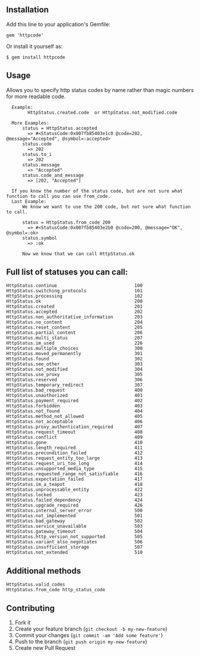 ## Installation

Add this line to your application's Gemfile:

    gem 'httpcode'

Or install it yourself as:

    $ gem install httpcode

## Usage

Allows you to specify http status codes by name rather than magic numbers for more readable code.

      Example:
            HttpStatus.created.code  or HttpStatus.not_modified.code

      More Examples:
          status = HttpStatus.accepted
            => #<StatusCode:0x007fb85403e1c0 @code=202, @message="Accepted", @symbol=:accepted>
          status.code
            => 202
          status.to_i
            => 202
          status.message
            => "Accepted"
          status.code_and_message
            => [202, "Accepted"]

      If you know the number of the status code, but are not sure what function to call you can use from_code.
      Last Example:
          We know we want to use the 200 code, but not sure what function to call.

          status = HttpStatus.from_code 200
            => #<StatusCode:0x007fb85403e2b0 @code=200, @message="OK", @symbol=:ok>
          status.symbol
            => :ok

          Now we know that we can call HttpStatus.ok

## Full list of statuses you can call:
    HttpStatus.continue				                100
    HttpStatus.switching_protocols				    101
    HttpStatus.processing				            102
    HttpStatus.ok				                    200
    HttpStatus.created				                201
    HttpStatus.accepted				                202
    HttpStatus.non_authoritative_information		203
    HttpStatus.no_content				            204
    HttpStatus.reset_content				        205
    HttpStatus.partial_content				        206
    HttpStatus.multi_status				            207
    HttpStatus.im_used				                226
    HttpStatus.multiple_choices				        300
    HttpStatus.moved_permanently				    301
    HttpStatus.found				                302
    HttpStatus.see_other				            303
    HttpStatus.not_modified				            304
    HttpStatus.use_proxy				            305
    HttpStatus.reserved				                306
    HttpStatus.temporary_redirect				    307
    HttpStatus.bad_request				            400
    HttpStatus.unauthorized				            401
    HttpStatus.payment_required				        402
    HttpStatus.forbidden				            403
    HttpStatus.not_found				            404
    HttpStatus.method_not_allowed				    405
    HttpStatus.not_acceptable				        406
    HttpStatus.proxy_authentication_required		407
    HttpStatus.request_timeout				        408
    HttpStatus.conflict				                409
    HttpStatus.gone				                    410
    HttpStatus.length_required				        411
    HttpStatus.precondition_failed				    412
    HttpStatus.request_entity_too_large				413
    HttpStatus.request_uri_too_long				    414
    HttpStatus.unsupported_media_type				415
    HttpStatus.requested_range_not_satisfiable		416
    HttpStatus.expectation_failed				    417
    HttpStatus.im_a_teapot				            418
    HttpStatus.unprocessable_entity				    422
    HttpStatus.locked				                423
    HttpStatus.failed_dependency				    424
    HttpStatus.upgrade_required				        426
    HttpStatus.internal_server_error				500
    HttpStatus.not_implemented				        501
    HttpStatus.bad_gateway				            502
    HttpStatus.service_unavailable				    503
    HttpStatus.gateway_timeout				        504
    HttpStatus.http_version_not_supported			505
    HttpStatus.variant_also_negotiates				506
    HttpStatus.insufficient_storage				    507
    HttpStatus.not_extended				            510


## Additional methods
    HttpStatus.valid_codes
    HttpStatus.from_code http_status_code




## Contributing

1. Fork it
2. Create your feature branch (`git checkout -b my-new-feature`)
3. Commit your changes (`git commit -am 'Add some feature'`)
4. Push to the branch (`git push origin my-new-feature`)
5. Create new Pull Request
